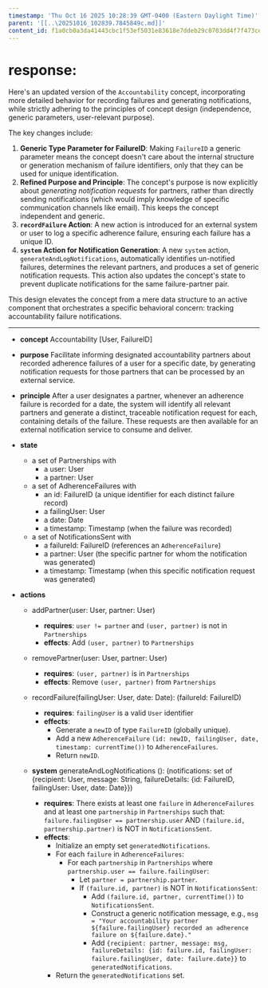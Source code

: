 ```yaml
---
timestamp: 'Thu Oct 16 2025 10:28:39 GMT-0400 (Eastern Daylight Time)'
parent: '[[..\20251016_102839.7845849c.md]]'
content_id: f1a0cb0a3da41443cbc1f53ef5031e83618e7ddeb29c0703dd4f7f473ce02fb0
---
```


# response:

Here's an updated version of the `Accountability` concept, incorporating more detailed behavior for recording failures and generating notifications, while strictly adhering to the principles of concept design (independence, generic parameters, user-relevant purpose).

The key changes include:

1. **Generic Type Parameter for FailureID**: Making `FailureID` a generic parameter means the concept doesn't care about the internal structure or generation mechanism of failure identifiers, only that they can be used for unique identification.
2. **Refined Purpose and Principle**: The concept's purpose is now explicitly about *generating notification requests* for partners, rather than directly sending notifications (which would imply knowledge of specific communication channels like email). This keeps the concept independent and generic.
3. **`recordFailure` Action**: A new action is introduced for an external system or user to log a specific adherence failure, ensuring each failure has a unique ID.
4. **`system` Action for Notification Generation**: A new `system` action, `generateAndLogNotifications`, automatically identifies un-notified failures, determines the relevant partners, and produces a set of generic notification requests. This action also updates the concept's state to prevent duplicate notifications for the same failure-partner pair.

This design elevates the concept from a mere data structure to an active component that orchestrates a specific behavioral concern: tracking accountability failure notifications.

***

* **concept** Accountability \[User, FailureID]

* **purpose** Facilitate informing designated accountability partners about recorded adherence failures of a user for a specific date, by generating notification requests for those partners that can be processed by an external service.

* **principle** After a user designates a partner, whenever an adherence failure is recorded for a date, the system will identify all relevant partners and generate a distinct, traceable notification request for each, containing details of the failure. These requests are then available for an external notification service to consume and deliver.

* **state**
  * a set of Partnerships with
    * a user: User
    * a partner: User
  * a set of AdherenceFailures with
    * an id: FailureID (a unique identifier for each distinct failure record)
    * a failingUser: User
    * a date: Date
    * a timestamp: Timestamp (when the failure was recorded)
  * a set of NotificationsSent with
    * a failureId: FailureID (references an `AdherenceFailure`)
    * a partner: User (the specific partner for whom the notification was generated)
    * a timestamp: Timestamp (when this specific notification request was generated)

* **actions**
  * addPartner(user: User, partner: User)
    * **requires**: `user != partner` and `(user, partner)` is not in `Partnerships`
    * **effects**: Add `(user, partner)` to `Partnerships`

  * removePartner(user: User, partner: User)
    * **requires**: `(user, partner)` is in `Partnerships`
    * **effects**: Remove `(user, partner)` from `Partnerships`

  * recordFailure(failingUser: User, date: Date): (failureId: FailureID)
    * **requires**: `failingUser` is a valid `User` identifier
    * **effects**:
      * Generate a `newID` of type `FailureID` (globally unique).
      * Add a new `AdherenceFailure` `(id: newID, failingUser, date, timestamp: currentTime())` to `AdherenceFailures`.
      * Return `newID`.

  * **system** generateAndLogNotifications (): (notifications: set of {recipient: User, message: String, failureDetails: {id: FailureID, failingUser: User, date: Date}})
    * **requires**: There exists at least one `failure` in `AdherenceFailures` and at least one `partnership` in `Partnerships` such that:
      `failure.failingUser == partnership.user` AND `(failure.id, partnership.partner)` is NOT in `NotificationsSent`.
    * **effects**:
      * Initialize an empty set `generatedNotifications`.
      * For each `failure` in `AdherenceFailures`:
        * For each `partnership` in `Partnerships` where `partnership.user == failure.failingUser`:
          * Let `partner = partnership.partner`.
          * If `(failure.id, partner)` is NOT in `NotificationsSent`:
            * Add `(failure.id, partner, currentTime())` to `NotificationsSent`.
            * Construct a generic notification message, e.g., `msg = "Your accountability partner ${failure.failingUser} recorded an adherence failure on ${failure.date}."`
            * Add `{recipient: partner, message: msg, failureDetails: {id: failure.id, failingUser: failure.failingUser, date: failure.date}}` to `generatedNotifications`.
      * Return the `generatedNotifications` set.
